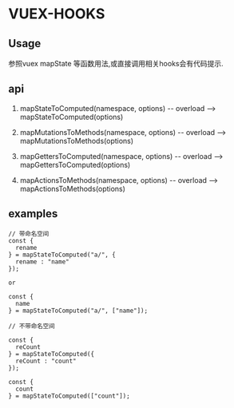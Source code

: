 # VUEX-HOOKS

## Usage

参照vuex mapState 等函数用法,或直接调用相关hooks会有代码提示.

## api

1. mapStateToComputed(namespace, options) -- overload --> mapStateToComputed(options)

2. mapMutationsToMethods(namespace, options) -- overload --> mapMutationsToMethods(options)
 
3. mapGettersToComputed(namespace, options) -- overload --> mapGettersToComputed(options)

4. mapActionsToMethods(namespace, options) -- overload --> mapActionsToMethods(options)

## examples

```
// 带命名空间
const {
  rename
} = mapStateToComputed("a/", {
  rename : "name"
});

or

const {
  name
} = mapStateToComputed("a/", ["name"]);

// 不带命名空间

const {
  reCount
} = mapStateToComputed({
  reCount : "count"
});

const {
  count
} = mapStateToComputed(["count"]);
```